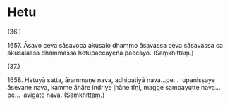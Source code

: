 # Hetu

(36.)

1657\. Āsavo ceva sāsavoca akusalo dhammo āsavassa ceva sāsavassa ca akusalassa dhammassa hetupaccayena paccayo. (Saṃkhittaṃ.)

(37.)

1658\. Hetuyā satta, ārammaṇe nava, adhipatiyā nava…pe…  upanissaye āsevane nava, kamme āhāre indriye jhāne tīṇi, magge sampayutte nava…pe…  avigate nava. (Saṃkhittaṃ.)
